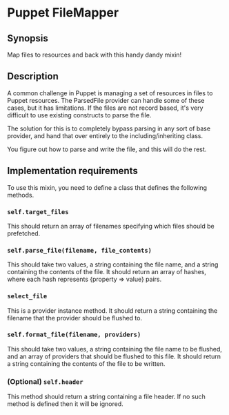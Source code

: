 Puppet FileMapper
=================

Synopsis
--------

Map files to resources and back with this handy dandy mixin!

Description
-----------

A common challenge in Puppet is managing a set of resources in files to Puppet
resources. The ParsedFile provider can handle some of these cases, but it has
limitations. If the files are not record based, it's very difficult to use
existing constructs to parse the file.

The solution for this is to completely bypass parsing in any sort of base
provider, and hand that over entirely to the including/inheriting class.

You figure out how to parse and write the file, and this will do the rest.

Implementation requirements
---------------------------

To use this mixin, you need to define a class that defines the following
methods.

### `self.target_files`

This should return an array of filenames specifying which files should be
prefetched.

### `self.parse_file(filename, file_contents)`

This should take two values, a string containing the file name, and a string
containing the contents of the file. It should return an array of hashes,
where each hash represents {property => value} pairs.

### `select_file`

This is a provider instance method. It should return a string containing the
filename that the provider should be flushed to.

### `self.format_file(filename, providers)`

This should take two values, a string containing the file name to be flushed,
and an array of providers that should be flushed to this file. It should return
a string containing the contents of the file to be written.

### (Optional) `self.header`

This method should return a string containing a file header. If no such method
is defined then it will be ignored.
